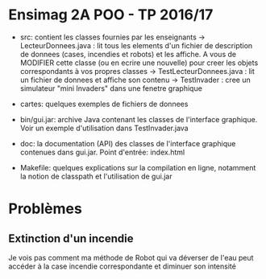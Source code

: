 Ensimag 2A POO - TP 2016/17
============================

- src: contient les classes fournies par les enseignants
  -> LecteurDonnees.java         : lit tous les elements d'un fichier de description de donnees (cases, incendies et robots) et les affiche.
                                   A vous de MODIFIER cette classe (ou en ecrire une nouvelle) pour creer les objets correspondants à vos propres classes
  -> TestLecteurDonnees.java     : lit un fichier de donnees et affiche son contenu
  -> TestInvader                 : cree un simulateur "mini Invaders" dans une fenetre graphique

- cartes: quelques exemples de fichiers de donnees

- bin/gui.jar: archive Java contenant les classes de l'interface graphique. Voir un exemple d'utilisation dans TestInvader.java

- doc: la documentation (API) des classes de l'interface graphique contenues dans gui.jar. Point d'entrée: index.html

- Makefile: quelques explications sur la compilation en ligne, notamment la notion de classpath et l'utilisation de gui.jar



Problèmes
=========

Extinction d'un incendie
------------------------
Je vois pas comment ma méthode de Robot qui va déverser de l'eau peut accéder à la case incendie correspondante et diminuer son intensité
